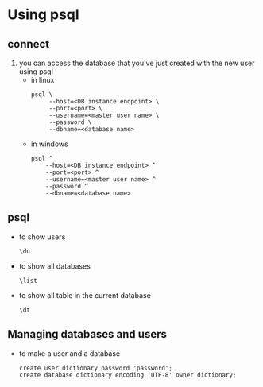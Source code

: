 # Using psql

## connect
1. you can access the database that you've just created with the new user using psql
    - in linux
       ~~~
       psql \
            --host=<DB instance endpoint> \
            --port=<port> \
            --username=<master user name> \
            --password \
            --dbname=<database name> 
       ~~~
    - in windows
        ~~~ 
        psql ^
            --host=<DB instance endpoint> ^
            --port=<port> ^
            --username=<master user name> ^
            --password ^
            --dbname=<database name> 
         ~~~

## psql

- to show users
    ~~~
    \du
    ~~~

- to show all databases
    ~~~
    \list
    ~~~

- to show all table in the current database
    ~~~
    \dt
    ~~~

## Managing databases and users

- to make a user and a database
    ~~~
    create user dictionary password 'password';
    create database dictionary encoding 'UTF-8' owner dictionary;
    ~~~
